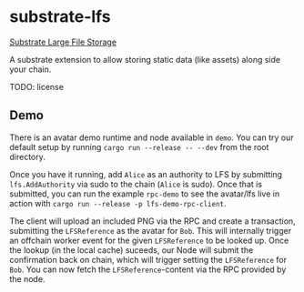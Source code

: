 # substrate-lfs
[Substrate Large File Storage](https://github.com/paritytech/substrate-lfs/)

A substrate extension to allow storing static data (like assets) along side your chain.

TODO: license

## Demo

There is an avatar demo runtime and node available in `demo`. You can try our default setup by running `cargo run --release -- --dev` from the root directory.

Once you have it running, add `Alice` as an authority to LFS by submitting `lfs.AddAuthority` via sudo to the chain (`Alice` is sudo). Once that is submitted, you can run the example `rpc-demo` to see the avatar/lfs live in action with `cargo run --release -p lfs-demo-rpc-client`.

The client will upload an included PNG via the RPC and create a transaction, submitting the `LFSReference` as the avatar for `Bob`. This will internally trigger an offchain worker event for the given `LFSReference` to be looked up. Once the lookup (in the local cache) suceeds, our Node will submit the confirmation back on chain, which will trigger setting the `LFSReference` for `Bob`. You can now fetch the `LFSReference`-content via the RPC provided by the node.
